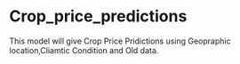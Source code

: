 # Crop_price_predictions
This model will give Crop Price Pridictions using Geopraphic location,Cliamtic Condition and Old data.
